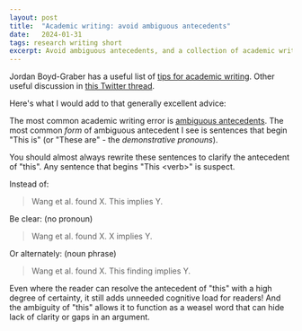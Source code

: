 ```yaml
---
layout: post
title:  "Academic writing: avoid ambiguous antecedents"
date:   2024-01-31
tags: research writing short
excerpt: Avoid ambiguous antecedents, and a collection of academic writing tips from others.
---
```


Jordan Boyd-Graber has a useful list of [tips for academic writing](https://users.umiacs.umd.edu/~jbg/static/style.html). Other useful discussion in [this Twitter thread](https://twitter.com/ashleylwatts/status/1740459900382376228).

Here's what I would add to that generally excellent advice:

The most common academic writing error is [ambiguous antecedents](https://www.dianewordsmith.com/the-write-stuff-blog/the-case-of-the-ambiguous-antecedent). The most common _form_ of ambiguous antecedent I see is sentences that begin "This is" (or "These are" - the _demonstrative pronouns_).

You should almost always rewrite these sentences to clarify the antecedent of "this". Any sentence that begins "This \<verb\>" is suspect.

Instead of:

>Wang et al. found X. This implies Y.

Be clear: (no pronoun)

>Wang et al. found X. X implies Y.

Or alternately: (noun phrase)

>Wang et al. found X. This finding implies Y.

Even where the reader can resolve the antecedent of "this" with a high degree of certainty, it still adds unneeded cognitive load for readers! And the ambiguity of "this" allows it to function as a weasel word that can hide lack of clarity or gaps in an argument.
